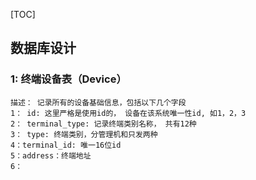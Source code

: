 [TOC]
## 数据库设计

### 1: 终端设备表（Device）
    描述： 记录所有的设备基础信息，包括以下几个字段
    1： id: 这里严格是使用id的， 设备在该系统唯一性id, 如1，2，3
    2： terminal_type: 记录终端类别名称， 共有12种
    3： type: 终端类别，分管理机和只发两种
    4：terminal_id: 唯一16位id
    5：address：终端地址
    6：
